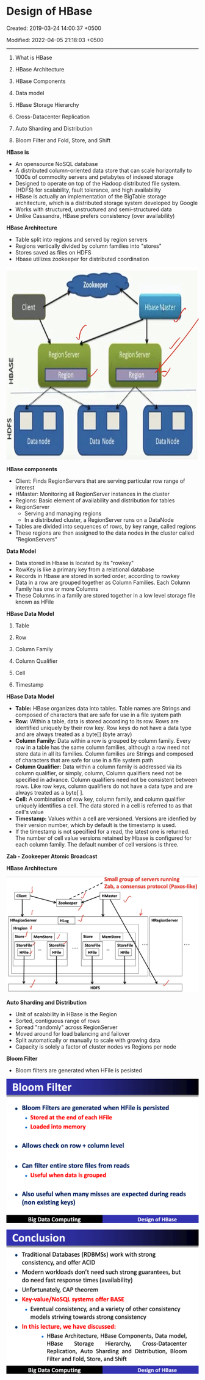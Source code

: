 # Design of HBase

Created: 2019-03-24 14:00:37 +0500

Modified: 2022-04-05 21:18:03 +0500

---

1.  What is HBase

2.  HBase Architecture

3.  HBase Components

4.  Data model

5.  HBase Storage Hierarchy

6.  Cross-Datacenter Replication

7.  Auto Sharding and Distribution

8.  Bloom Filter and Fold, Store, and Shift



**HBase is**
-   An opensource NoSQL database
-   A distributed column-oriented data store that can scale horizontally to 1000s of commodity servers and petabytes of indexed storage
-   Designed to operate on top of the Hadoop distributed file system. (HDFS) for scalability, fault tolerance, and high availability
-   HBase is actually an implementation of the BigTable storage architecture, which is a distributed storage system developed by Google
-   Works with structured, unstructured and semi-structured data
-   Unlike Cassandra, HBase prefers consistency (over availability)



**HBase Architecture**
-   Table split into regions and served by region servers
-   Regions vertically divided by column families into "stores"
-   Stores saved as files on HDFS
-   Hbase utilizes zookeeper for distributed coordination

![Client Region Server Data node Zookeeper Data Node Hbase Master Region Server Data Node ](media/Big-Data_Design-of-HBase-image1.jpg)



**HBase components**
-   Client: Finds RegionServers that are serving particular row range of interest
-   HMaster: Monitoring all RegionServer instances in the cluster
-   Regions: Basic element of availability and distribution for tables
-   RegionServer
    -   Serving and managing regions
    -   In a distributed cluster, a RegionServer runs on a DataNode
-   Tables are divided into sequences of rows, by key range, called regions
-   These regions are then assigned to the data nodes in the cluster called "RegionServers"



**Data Model**
-   Data stored in Hbase is located by its "rowkey"
-   RowKey is like a primary key from a relational database
-   Records in Hbase are stored in sorted order, according to rowkey
-   Data in a row are grouped together as Column Families. Each Column Family has one or more Columns
-   These Columns in a family are stored together in a low level storage file known as HFile



**HBase Data Model**

1.  Table

2.  Row

3.  Column Family

4.  Column Qualifier

5.  Cell

6.  Timestamp



**HBase Data Model**
-   **Table:** HBase organizes data into tables. Table names are Strings and composed of characters that are safe for use in a file system path
-   **Row:** Within a table, data is stored according to its row. Rows are identified uniquely by their row key. Row keys do not have a data type and are always treated as a byte[] (byte array)
-   **Column Family:** Data within a row is grouped by column family. Every row in a table has the same column families, although a row need not store data in all its families. Column families are Strings and composed of characters that are safe for use in a file system path
-   **Column Qualifier:** Data within a column family is addressed via its column qualifier, or simply, column, Column qualifiers need not be specified in advance. Column qualifiers need not be consistent between rows. Like row keys, column qualifiers do not have a data type and are always treated as a byte[ ].
-   **Cell:** A combination of row key, column family, and column qualifier uniquely identifies a cell. The data stored in a cell is referred to as that cell's value
-   **Timestamp:** Values within a cell are versioned. Versions are idenfied by their version number, which by default is the timestamp is used.
-   If the timestamp is not specified for a read, the latest one is returned. The number of cell value versions retained by Hbase is configured for each column family. The default number of cell versions is three.



**Zab - Zookeeper Atomic Broadcast**



**HBase Architecture**

![Small group of servers running Zab, a consensus protocol (Paxos-like) Client HRegionServer Hregion Store MemStore Zookeeper HLog HMaster MemStore StoreFiIe Wile HRegionServer StoreFile Hr-ile StoreFile Wile Store StoreFile Wile HDFS ](media/Big-Data_Design-of-HBase-image2.jpg)



**Auto Sharding and Distribution**
-   Unit of scalability in HBase is the Region
-   Sorted, contiguous range of rows
-   Spread "randomly" across RegionServer
-   Moved around for load balancing and failover
-   Split automatically or manually to scale with growing data
-   Capacity is solely a factor of cluster nodes vs Regions per node



**Bloom Filter**
-   Bloom filters are generated when HFile is pesisted

![Bloom Filter • Bloom Filters are generated when HFile is persisted • Stored at the end of each HFile • Loaded into memory • Allows check on row + column level • Can filter entire store files from reads • Useful when data is grouped • Also useful when many misses are expected during reads (non existing keys) Big Data Computing Design of HBase ](media/Big-Data_Design-of-HBase-image3.png)



![](media/Big-Data_Design-of-HBase-image4.png)




